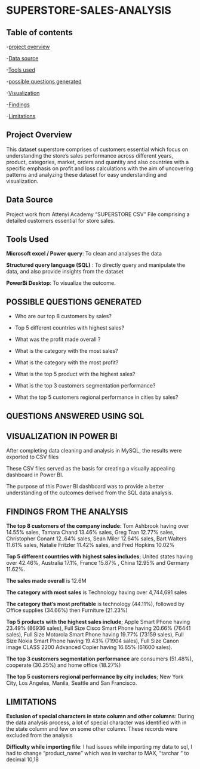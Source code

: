 
#  SUPERSTORE-SALES-ANALYSIS

## Table of contents

-[project overview](#project-overview)

-[Data source](#Data-source)

-[Tools used](#Tools-used)

-[possible questions generated](#possible-questions-generated)

-[Visualization](#Visualization)

-[Findings](#Findings)

-[Limitations](#Limitations)



 ## Project Overview


This dataset superstore comprises of customers essential which focus on understanding the store’s sales performance across different years, product, categories, market, orders and quantity and also countries with a specific emphasis on profit and loss calculations with the aim of uncovering patterns and analyzing these dataset for easy understanding and visualization.


## Data Source


Project work from Attenyi Academy “SUPERSTORE CSV” File comprising a detailed customers essential for store sales.


## Tools Used


**Microsoft excel / Power query**: To clean and analyses the data

**Structured query language (SQL)** : To directly query and manipulate the data, and also provide insights from the dataset

**PowerBi Desktop**: To visualize the outcome.

## POSSIBLE QUESTIONS GENERATED 


+ 	Who are our top 8 customers by sales?

+ Top 5 different countries with highest sales?

+	What was the profit made overall ?

+	What is the category with the most sales?

+	What is the category with the most profit?

+	What is the top 5 product with the highest sales?

+	What is the top 3 customers segmentation performance?

+	What the top 5 customers regional performance in cities by sales?

## QUESTIONS ANSWERED USING SQL


## VISUALIZATION IN POWER BI

After completing data cleaning and analysis in MySQL, the results were exported to CSV files

These CSV files served as the basis for creating a visually appealing dashboard in Power BI.

The purpose of this Power BI dashboard was to provide a better understanding of the outcomes derived from the SQL data analysis.

## FINDINGS FROM THE ANALYSIS

**The top 8 customers of the company include**: Tom Ashbrook  having over 14.55% sales, Tamara Chand 13.46% sales, Greg Tran 12.77% sales, Christopher Conant 12..64% sales, Sean Miler 12.64% sales, Bart Walters 11.61% sales, Natalie Fritzler 11.42% sales, and Fred Hopkins 10.02%

**Top 5 different countries with highest sales includes**; United states having over 42.46%, Australia 17.1%, France 15.87% , China 12.95% and Germany 11.62%.

**The sales made overall** is 12.6M

**The category with most sales** is Technology having over 4,744,691 sales

**The category that’s most profitable** is technology (44.11%), followed by Office supplies (34.66%) then Furniture (21.23%)

**Top 5 products with the highest sales include**; Apple Smart Phone having 23.49% (86936 sales), Full Size Cisco Smart Phone having 20.66% (76441 sales), Full Size Motorola Smart Phone having 19.77% (73159 sales), Full Size Nokia Smart Phone having 19.43% (71904 sales), Full Size Canon image CLASS 2200 Advanced Copier having 16.65% (61600 sales).

**The top 3 customers segmentation performance** are consumers (51.48%), cooperate (30.25%) and home office (18.27%)

**The top 5 customers regional performance by city includes**; New York City, Los Angeles, Manila, Seattle and San Francisco.

## LIMITATIONS

 **Exclusion of special characters in state column and other columns**: During the data analysis process, a lot of special character was identified with in the state column and few on some other column. These records were excluded from the analysis

**Difficulty while importing file**: I had issues while importing my data to sql, I had to change “product_name” which was in varchar to MAX, “tarchar “ to decimal 10,18









  


